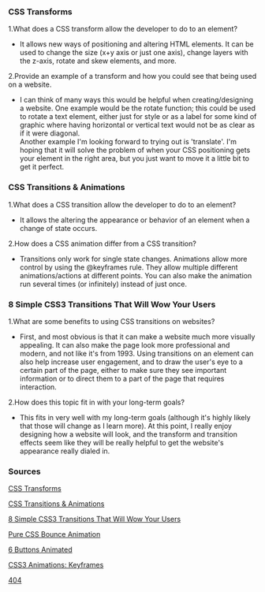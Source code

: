 ### CSS Transforms

1.What does a CSS transform allow the developer to do to an element?  
* It allows new ways of positioning and altering HTML elements. It can be used to change the size (x+y axis or just one axis), change layers with the z-axis, rotate and skew elements, and more.  

2.Provide an example of a transform and how you could see that being used on a website.  
* I can think of many ways this would be helpful when creating/designing a website. One example would be the rotate function; this could be used to rotate a text element, either just for style or as a label for some kind of graphic where having horizontal or vertical text would not be as clear as if it were diagonal.   
Another example I'm looking forward to trying out is 'translate'. I'm hoping that it will solve the problem of when your CSS positioning gets your element in the right area, but you just want to move it a little bit to get it perfect.


### CSS Transitions & Animations

1.What does a CSS transition allow the developer to do to an element?  
* It allows the altering the appearance or behavior of an element when a change of state occurs.  

2.How does a CSS animation differ from a CSS transition?  
* Transitions only work for single state changes. Animations allow more control by using the @keyframes rule. They allow multiple different animations/actions at different points. You can also make the animation run several times (or infinitely) instead of just once.


### 8 Simple CSS3 Transitions That Will Wow Your Users

1.What are some benefits to using CSS transitions on websites?  
* First, and most obvious is that it can make a website much more visually appealing. It can also make the page look more professional and modern, and not like it's from 1993. Using transitions on an element can also help increase user engagement, and to draw the user's eye to a certain part of the page, either to make sure they see important information or to direct them to a part of the page that requires interaction.  

2.How does this topic fit in with your long-term goals?  
* This fits in very well with my long-term goals (although it's highly likely that those will change as I learn more). At this point, I really enjoy designing how a website will look, and the transform and transition effects seem like they will be really helpful to get the website's appearance really dialed in.


### Sources

[CSS Transforms](https://learn.shayhowe.com/advanced-html-css/css-transforms/)  

[CSS Transitions & Animations](https://learn.shayhowe.com/advanced-html-css/transitions-animations/)  

[8 Simple CSS3 Transitions That Will Wow Your Users](https://www.webdesignerdepot.com/2014/05/8-simple-css3-transitions-that-will-wow-your-users/)  

[Pure CSS Bounce Animation](https://codepen.io/dp_lewis/pen/QWMxRR)  

[6 Buttons Animated](https://codepen.io/retyui/pen/ByoaXV)  

[CSS3 Animations: Keyframes](https://codepen.io/akshaychauhan/pen/dyBqVo)  

[404](https://codepen.io/kieranfivestars/pen/MYdQxX)  

